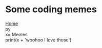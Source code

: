 <h1> Some coding memes</h1>
<a href="README.md">Home</a>

<div>
py<br>
x= Memes<br>
print(x + 'woohoo I love those')</div>
